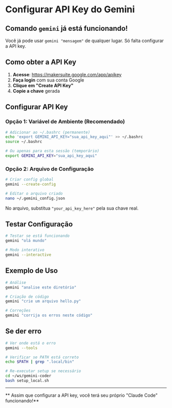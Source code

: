 #  Configurar API Key do Gemini

##  **Comando `gemini` já está funcionando!**

Você já pode usar `gemini "mensagem"` de qualquer lugar. Só falta configurar a API key.

##  Como obter a API Key

1. **Acesse**: https://makersuite.google.com/app/apikey
2. **Faça login** com sua conta Google
3. **Clique em "Create API Key"**
4. **Copie a chave** gerada

##  Configurar API Key

### Opção 1: Variável de Ambiente (Recomendado)

```bash
# Adicionar ao ~/.bashrc (permanente)
echo 'export GEMINI_API_KEY="sua_api_key_aqui"' >> ~/.bashrc
source ~/.bashrc

# Ou apenas para esta sessão (temporário)  
export GEMINI_API_KEY="sua_api_key_aqui"
```

### Opção 2: Arquivo de Configuração

```bash
# Criar config global
gemini --create-config

# Editar o arquivo criado
nano ~/.gemini_config.json
```

No arquivo, substitua `"your_api_key_here"` pela sua chave real.

##  Testar Configuração

```bash
# Testar se está funcionando
gemini "olá mundo"

# Modo interativo
gemini --interactive
```

##  Exemplo de Uso

```bash
# Análise
gemini "analise este diretório"

# Criação de código
gemini "crie um arquivo hello.py"

# Correções
gemini "corrija os erros neste código"
```

##  Se der erro

```bash
# Ver onde está o erro
gemini --tools

# Verificar se PATH está correto
echo $PATH | grep ".local/bin"

# Re-executar setup se necessário
cd ~/ws/gemini-coder
bash setup_local.sh
```

---

** Assim que configurar a API key, você terá seu próprio "Claude Code" funcionando!**